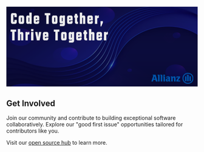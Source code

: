
![Open Source at Allianz](https://github.com/allianz/.github/blob/main/profile/logo-profile3.png) 

## Get Involved
Join our community and contribute to building exceptional software collaboratively. Explore our "good first issue" opportunities tailored for contributors like you.

Visit our [open source hub](https://github.com/allianz/ospo) to learn more.
